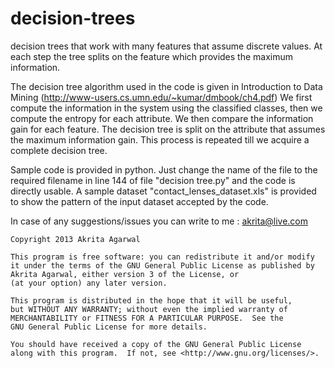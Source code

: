 decision-trees
==============

decision trees that work with many features that assume discrete values. 
At each step the tree splits on the feature which provides the maximum information.

The decision tree algorithm used in the code is given in Introduction to Data Mining (http://www-users.cs.umn.edu/~kumar/dmbook/ch4.pdf)
We first compute the information in the system using the classified classes, then we compute the entropy for each attribute.
We then compare the information gain for each feature. The decision tree is split on the attribute that assumes the maximum information 
gain.
This process is repeated till we acquire a complete decision tree.

Sample code is provided in python. Just change the name of the file to the required filename in line 144 of file "decision tree.py" and the code is directly usable.
A sample dataset "contact_lenses_dataset.xls" is provided to show the pattern of the input dataset accepted by the code.

In case of any suggestions/issues you can write to me : akrita@live.com

    Copyright 2013 Akrita Agarwal

    This program is free software: you can redistribute it and/or modify
    it under the terms of the GNU General Public License as published by
    Akrita Agarwal, either version 3 of the License, or
    (at your option) any later version.
    
    This program is distributed in the hope that it will be useful,
    but WITHOUT ANY WARRANTY; without even the implied warranty of
    MERCHANTABILITY or FITNESS FOR A PARTICULAR PURPOSE.  See the
    GNU General Public License for more details.

    You should have received a copy of the GNU General Public License
    along with this program.  If not, see <http://www.gnu.org/licenses/>.
